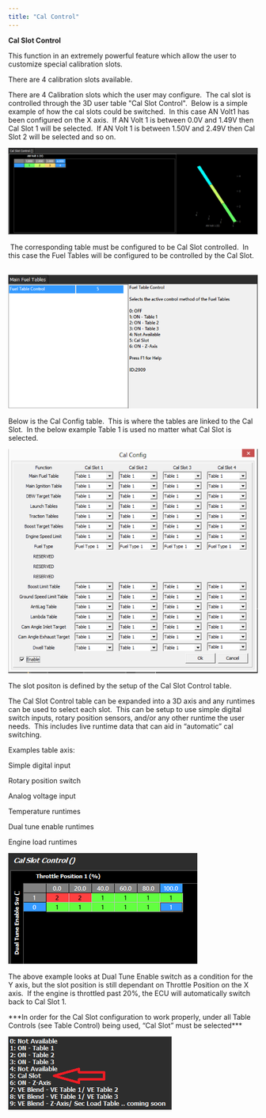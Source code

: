 ```yaml
---
title: "Cal Control"
---
```


**Cal Slot Control**


This function in an extremely powerful feature which allow the user to customize special calibration slots. &nbsp;

There are 4 calibration slots available.


There are 4 Calibration slots which the user may configure.&nbsp; The cal slot is controlled through the 3D user table "Cal Slot Control".&nbsp; Below is a simple example of how the cal slots could be switched.&nbsp; In this case AN Volt1 has been configured on the X axis.&nbsp; If AN Volt 1 is between 0.0V and 1.49V then Cal Slot 1 will be selected.&nbsp; If AN Volt 1 is between 1.50V and 2.49V then Cal Slot 2 will be selected and so on. &nbsp;


![Image](</img/cal slot control.png>)


&nbsp;The corresponding table must be configured to be Cal Slot controlled.&nbsp; In this case the Fuel Tables will be configured to be controlled by the Cal Slot. &nbsp; &nbsp;


![Image](</img/fuel table control.png>)


Below is the Cal Config table.&nbsp; This is where the tables are linked to the Cal Slot.&nbsp; In the below example Table 1 is used no matter what Cal Slot is selected.&nbsp;


![Image](</img/calconfig.png>)



The slot positon is defined by the setup of the Cal Slot Control table. &nbsp;

The Cal Slot Control table can be expanded into a 3D axis and any runtimes can be used to select each slot.&nbsp; This can be setup to use simple digital switch inputs, rotary position sensors, and/or any other runtime the user needs.&nbsp; This includes live runtime data that can aid in “automatic” cal switching. &nbsp;


Examples table axis:


Simple digital input

Rotary position switch

Analog voltage input

Temperature runtimes

Dual tune enable runtimes

Engine load runtimes


![Image](</img/NewItem112.png>)

The above example looks at Dual Tune Enable switch as a condition for the Y axis, but the slot position is still dependant on Throttle Position on the X axis.&nbsp; If the engine is throttled past 20%, the ECU will automatically switch back to Cal Slot 1. &nbsp;


\*\*\*In order for the Cal Slot configuration to work properly, under all Table Controls (see Table Control) being used, “Cal Slot” must be selected\*\*\*


![Image](</img/NewItem111.png>)


